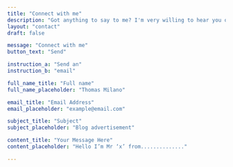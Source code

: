 ```yaml
---
title: "Connect with me"
description: "Got anything to say to me? I'm very willing to hear you out"
layout: "contact"
draft: false

message: "Connect with me"
button_text: "Send"

instruction_a: "Send an"
instruction_b: "email"

full_name_title: "Full name"
full_name_placeholder: "Thomas Milano"

email_title: "Email Address"
email_placeholder: "example@email.com"

subject_title: "Subject"
subject_placeholder: "Blog advertisement"

content_title: "Your Message Here"
content_placeholder: "Hello I’m Mr ‘x’ from.............."

---
```

